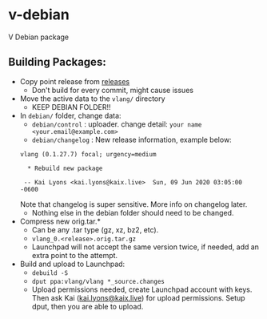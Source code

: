 # v-debian
V Debian package

## Building Packages:
- Copy point release from [releases](https://github.com/vlang/v/releases)
  - Don't build for every commit, might cause issues
- Move the active data to the `vlang/` directory
  - KEEP DEBIAN FOLDER!!
- In `debian/` folder, change data:
  - `debian/control` : uploader. change detail: `your name <your.email@example.com>`
  - `debian/changelog` : New release information, example below:
  ```
  vlang (0.1.27.7) focal; urgency=medium

    * Rebuild new package

   -- Kai Lyons <kai.lyons@kaix.live>  Sun, 09 Jun 2020 03:05:00 -0600
  ```
  Note that changelog is super sensitive. More info on changelog later.
  - Nothing else in the debian folder should need to be changed.
- Compress new orig.tar.*
  - Can be any .tar type (gz, xz, bz2, etc).
  - `vlang_0.<release>.orig.tar.gz`
  - Launchpad will not accept the same version twice, if needed, add an extra point to the attempt.
- Build and upload to Launchpad:
  - `debuild -S`
  - `dput ppa:vlang/vlang *_source.changes`
  - Upload permissions needed, create Launchpad account with keys. Then ask Kai (kai.lyons@kaix.live) for upload permissions. Setup dput, then you are able to upload.
